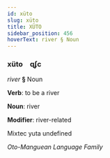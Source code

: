 ```yaml
---
id: xüto
slug: xüto
title: XÜTO
sidebar_position: 456
hoverText: river § Noun
---
```


### xüto&emsp;<span kind="abugida">ɋʄc</span>

*river* **§** Noun

**Verb**: to be a river

**Noun**: river

**Modifier**: river-related

Mixtec yuta undefined

*Oto-Manguean Language Family*